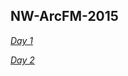 ## NW-ArcFM-2015

[*Day 1*](https://github.com/mattsayler/NW-ArcFM-2015/blob/master/Day1.md)

[*Day 2*](https://github.com/mattsayler/NW-ArcFM-2015/blob/master/Day2.md)
